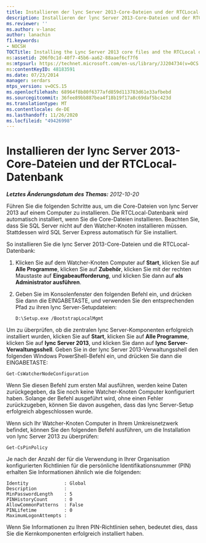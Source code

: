 ```yaml
---
title: Installieren der lync Server 2013-Core-Dateien und der RTCLocal-Datenbank
description: Installieren der lync Server 2013-Core-Dateien und der RTCLocal-Datenbank
ms.reviewer: ''
ms.author: v-lanac
author: lanachin
f1.keywords:
- NOCSH
TOCTitle: Installing the Lync Server 2013 core files and the RTCLocal database
ms:assetid: 206f0c1d-40f7-45b6-aa62-88aaef6cf7f6
ms:mtpsurl: https://technet.microsoft.com/en-us/library/JJ204734(v=OCS.15)
ms:contentKeyID: 48183591
ms.date: 07/23/2014
manager: serdars
mtps_version: v=OCS.15
ms.openlocfilehash: 68964f8b80f6377afd859d113783d61e33afbebd
ms.sourcegitcommit: 36fee89bb887bea4f18b19f17a8c69daf5bc423d
ms.translationtype: MT
ms.contentlocale: de-DE
ms.lasthandoff: 11/26/2020
ms.locfileid: "49426998"
---
```

# <a name="installing-the-lync-server-2013-core-files-and-the-rtclocal-database"></a>Installieren der lync Server 2013-Core-Dateien und der RTCLocal-Datenbank

<div data-xmlns="http://www.w3.org/1999/xhtml">

<div class="topic" data-xmlns="http://www.w3.org/1999/xhtml" data-msxsl="urn:schemas-microsoft-com:xslt" data-cs="https://msdn.microsoft.com/">

<div data-asp="https://msdn2.microsoft.com/asp">



</div>

<div id="mainSection">

<div id="mainBody">

<span> </span>

_**Letztes Änderungsdatum des Themas:** 2012-10-20_

Führen Sie die folgenden Schritte aus, um die Core-Dateien von lync Server 2013 auf einem Computer zu installieren. Die RTCLocal-Datenbank wird automatisch installiert, wenn Sie die Core-Dateien installieren. Beachten Sie, dass Sie SQL Server nicht auf den Watcher-Knoten installieren müssen. Stattdessen wird SQL Server Express automatisch für Sie installiert.

So installieren Sie die lync Server 2013-Core-Dateien und die RTCLocal-Datenbank:

1.  Klicken Sie auf dem Watcher-Knoten Computer auf **Start**, klicken Sie auf **Alle Programme**, klicken Sie auf **Zubehör**, klicken Sie mit der rechten Maustaste auf **Eingabeaufforderung**, und klicken Sie dann auf **als Administrator ausführen**.

2.  Geben Sie im Konsolenfenster den folgenden Befehl ein, und drücken Sie dann die EINGABETASTE, und verwenden Sie den entsprechenden Pfad zu ihren lync Server-Setupdateien:
    
        D:\Setup.exe /BootstrapLocalMgmt

Um zu überprüfen, ob die zentralen lync Server-Komponenten erfolgreich installiert wurden, klicken Sie auf **Start**, klicken Sie auf **Alle Programme**, klicken Sie auf **lync Server 2013**, und klicken Sie dann auf **lync Server-Verwaltungsshell**. Geben Sie in der lync Server 2013-Verwaltungsshell den folgenden Windows PowerShell-Befehl ein, und drücken Sie dann die EINGABETASTE:

    Get-CsWatcherNodeConfiguration

Wenn Sie diesen Befehl zum ersten Mal ausführen, werden keine Daten zurückgegeben, da Sie noch keine Watcher-Knoten Computer konfiguriert haben. Solange der Befehl ausgeführt wird, ohne einen Fehler zurückzugeben, können Sie davon ausgehen, dass das lync Server-Setup erfolgreich abgeschlossen wurde.

Wenn sich Ihr Watcher-Knoten Computer in Ihrem Umkreisnetzwerk befindet, können Sie den folgenden Befehl ausführen, um die Installation von lync Server 2013 zu überprüfen:

    Get-CsPinPolicy

Je nach der Anzahl der für die Verwendung in Ihrer Organisation konfigurierten Richtlinien für die persönliche Identifikationsnummer (PIN) erhalten Sie Informationen ähnlich wie die folgenden:

    Identity             : Global
    Description          :
    MinPasswordLength    : 5
    PINHistoryCount      : 0
    AllowCommonPatterns  : False
    PINLifetime          : 0
    MaximumLogonAttempts :

Wenn Sie Informationen zu Ihren PIN-Richtlinien sehen, bedeutet dies, dass Sie die Kernkomponenten erfolgreich installiert haben.

</div>

<span> </span>

</div>

</div>

</div>


